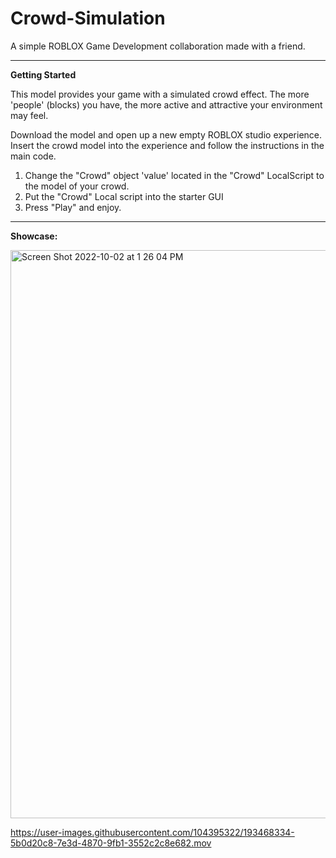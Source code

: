 # Crowd-Simulation
A simple ROBLOX Game Development collaboration made with a friend.

------
**Getting Started**


This model provides your game with a simulated crowd effect. The more 'people' (blocks) you have, the more active and attractive your environment may feel.

Download the model and open up a new empty ROBLOX studio experience. Insert the crowd model into the experience and follow the instructions in the main code.

1. Change the "Crowd" object 'value' located in the "Crowd" LocalScript to the model of your crowd.
2. Put the "Crowd" Local script into the starter GUI
3. Press "Play" and enjoy.

------
**Showcase:**

<img width="909" alt="Screen Shot 2022-10-02 at 1 26 04 PM" src="https://user-images.githubusercontent.com/104395322/193467541-0eef4a0f-1a88-4e1b-b5ac-e7ba14841a85.png">



https://user-images.githubusercontent.com/104395322/193468334-5b0d20c8-7e3d-4870-9fb1-3552c2c8e682.mov

